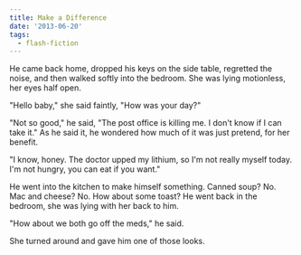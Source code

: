 ```yaml
---
title: Make a Difference
date: '2013-06-20'
tags:
  - flash-fiction
---
```


He came back home, dropped his keys on the side table, regretted the noise, and
then walked softly into the bedroom. She was lying motionless, her eyes half
open.

<!-- truncate -->

"Hello baby," she said faintly, "How was your day?"

"Not so good," he said, "The post office is killing me. I don't know if I can
take it." As he said it, he wondered how much of it was just pretend, for her
benefit.

"I know, honey. The doctor upped my lithium, so I'm not really myself today. I'm
not hungry, you can eat if you want."

He went into the kitchen to make himself something. Canned soup? No. Mac and
cheese? No. How about some toast? He went back in the bedroom, she was lying
with her back to him.

"How about we both go off the meds," he said.

She turned around and gave him one of those looks.
